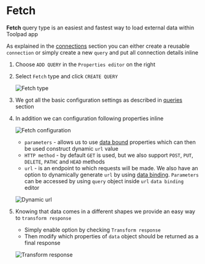 # Fetch

<p class="description">
    <b>Fetch</b> query type is an easiest and fastest way to load external data within Toolpad app
</p>

As explained in the [connections](/toolpad/connecting-to-data-sources/connections/) section you can either create a reusable `connection` or simply create a new `query` and put all connection details inline

1. Choose `ADD QUERY` in the `Properties editor` on the right

1. Select `Fetch` type and click `CREATE QUERY`

   ![Fetch type](/static/toolpad/fetch-query-1.png)

1. We got all the basic configuration settings as described in [queries](/toolpad/connecting-to-data-sources/queries/) section

1. In addition we can configuration following properties inline

   ![Fetch configuration](/static/toolpad/fetch-query-2.png)

   - `parameters` - allows us to use [data bound](/toolpad/data-binding/) properties which can then be used construct dynamic `url` value
   - `HTTP method` - by default `GET` is used, but we also support `POST`, `PUT`, `DELETE`, `PATHC` and `HEAD` methods
   - `url` - is an endpoint to which requests will be made. We also have an option to dynamically generate `url` by using [data binding](/toolpad/data-binding/). `Parameters` can be accessed by using `query` object inside `url` `data binding` editor

   ![Dynamic url](/static/toolpad/fetch-query-3.png)

1. Knowing that data comes in a different shapes we provide an easy way to `transform response`

   - Simply enable option by checking `Transform response`
   - Then modify which properties of `data` object should be returned as a final response

   ![Transform response](/static/toolpad/fetch-query-4.png)
